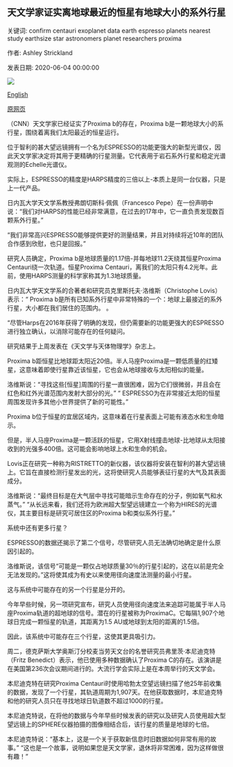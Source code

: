 ## 天文学家证实离地球最近的恒星有地球大小的系外行星

关键词: confirm centauri exoplanet data earth espresso planets nearest study earthsize star astronomers planet researchers proxima

作者: Ashley Strickland

发表日期: 2020-06-04 00:00:00

![](https://cdn.cnn.com/cnnnext/dam/assets/160824102150-01-new-exoplanet-0824-super-tease.jpg)

[English](Astronomers%20confirm%20Earth-size%20exoplanet%20around%20nearest%20star.md)

[原网页](https://edition.cnn.com/2020/06/04/world/proxima-b-proxima-c-exoplanets-scn/index.html)

（CNN）天文学家已经证实了Proxima b的存在，Proxima b是一颗地球大小的系行星，围绕着离我们太阳最近的恒星运行。

位于智利的甚大望远镜拥有一个名为ESPRESSO的功能更强大的新型光谱仪，因此天文学家决定将其用于更精确的行星测量。它代表用于岩石系外行星和稳定光谱观测的Echelle光谱仪。

实际上，ESPRESSO的精度是HARPS精度的三倍以上-本质上是同一台仪器，只是上一代产品。

日内瓦大学天文学系教授弗朗切斯科·佩佩（Francesco Pepe）在一份声明中说：“我们对HARPS的性能已经非常满意，在过去的17年中，它一直负责发现数百颗系外行星。”

“我们非常高兴ESPRESSO能够提供更好的测量结果，并且对持续将近10年的团队合作感到欣慰，也只是回报。”

研究人员确定，Proxima b是地球质量的1.17倍-并每地球11.2天绕其恒星Proxima Centauri绕一次轨道。恒星Proxima Centauri，离我们的太阳只有4.2光年。此前，使用HARPS测量的科学家称其为1.3地球质量。

日内瓦大学天文学系的合著者和研究员克里斯托夫·洛维斯（Christophe Lovis）表示：“ Proxima b是所有已知系外行星中非常特殊的一个：地球上最接近的系外行星，大小都在我们居住的范围内。 。

“尽管Harps在2016年获得了明确的发现，但仍需要新的功能更强大的ESPRESSO进行独立确认，以消除可能存在的任何疑问。

研究结果于上周发表在《天文学与天体物理学》杂志上。

Proxima b距恒星比地球距太阳近20倍。半人马座Proxima是一颗低质量的红矮星，这意味着即使行星靠近该恒星，它也会从地球接收与太阳相似的能量。

洛维斯说：“寻找这些[恒星]周围的行星一直很困难，因为它们很微弱，并且会在红色和红外光谱范围内发射大部分的光。” “ ESPRESSO为在非常接近太阳的恒星周围发现许多其他小世界提供了新的可能性。”

Proxima b位于恒星的宜居区域内，这意味着在行星表面上可能有液态水和生命暗示。

但是，半人马座Proxima是一颗活跃的恒星，它用X射线撞击地球-比地球从太阳接收到的光强多400倍。这可能会影响地球上水和生命的机会。

Lovis正在研究一种称为RISTRETTO的新仪器，该仪器将安装在智利的甚大望远镜上。它旨在直接检测行星发出的光，这将使研究人员能够表征行星的大气及其表面成分。

洛维斯说：“最终目标是在大气层中寻找可能暗示生命存在的分子，例如氧气和水蒸气。” “从长远来看，我们还将为欧洲超大型望远镜建立一个称为HIRES的光谱仪，其主要目标是研究可居住区的Proxima b和类似系外行星。”

系统中还有更多行星？

ESPRESSO的数据还揭示了第二个信号，尽管研究人员无法确切地确定是什么原因引起的。

洛维斯说，该信号“可能是一颗仅占地球质量30％的行星引起的，这在以前是完全无法发现的。”这将使其成为有史以来使用径向速度法测量的最小行星。

这与系统中可能存在的另一个行星是分开的。

今年早些时候，另一项研究宣布，研究人员使用径向速度法来追踪可能属于半人马座Proxima轨道的超地球的信号。潜在的行星被称为ProximaC。它每隔1,907个地球日完成一颗恒星的轨道，其距离为1.5 AU或地球到太阳的距离的1.5倍。

因此，该系统中可能存在三个行星，这使其更具吸引力。

周二，德克萨斯大学奥斯汀分校麦当劳天文台的名誉研究员弗里茨·本尼迪克特（Fritz Benedict）表示，他已使用多种数据确认了Proxima C的存在。该演讲是在美国第236次会议期间进行的。大流行学会实际上是在本周举行的天文学会。

本尼迪克特在研究Proxima Centauri时使用哈勃太空望远镜扫描了他25年前收集的数据，发现了一个行星，其轨道周期为1,907天。在他获取数据时，本尼迪克特和​​他的研究人员只在寻找地球日轨道数不超过1000的行星。

本尼迪克特说，在将他的数据与今年早些时候发表的研究以及研究人员使用超大型望远镜上的SPHERE仪器拍摄的图像相结合后，该行星的质量是地球的七倍。

本尼迪克特说：“基本上，这是一个关于获取新信息时旧数据如何非常有用的故事。” “这也是一个故事，说明如果您是天文学家，退休将非常困难，因为这样做很有趣！”